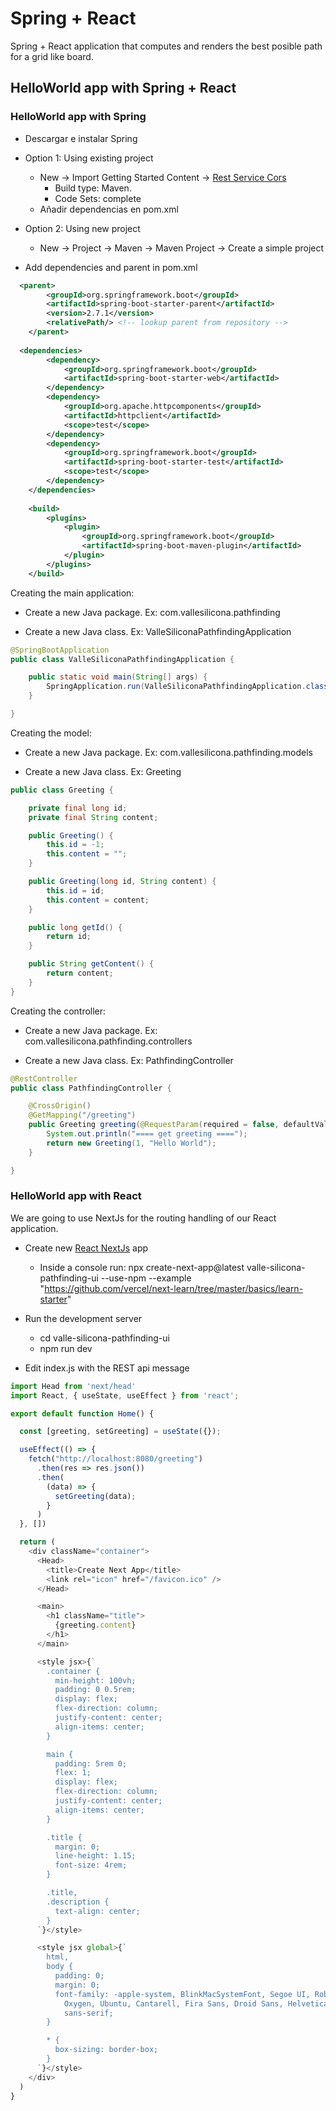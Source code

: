 # Spring + React

Spring + React application that computes and renders the best posible path for a grid like board.

## HelloWorld app with Spring + React

### HelloWorld app with Spring
- Descargar e instalar Spring 

- Option 1: Using existing project
    - New -> Import Getting Started Content -> [Rest Service Cors](https://spring.io/guides/gs/rest-service-cors/) 
        - Build type: Maven. 
        - Code Sets: complete
    - Añadir dependencias en pom.xml

- Option 2: Using new project
    - New -> Project -> Maven -> Maven Project -> Create a simple project

- Add dependencies and parent in pom.xml

```xml
  <parent>
		<groupId>org.springframework.boot</groupId>
		<artifactId>spring-boot-starter-parent</artifactId>
		<version>2.7.1</version>
		<relativePath/> <!-- lookup parent from repository -->
	</parent>
	
  <dependencies>
		<dependency>
			<groupId>org.springframework.boot</groupId>
			<artifactId>spring-boot-starter-web</artifactId>
		</dependency>
		<dependency>
			<groupId>org.apache.httpcomponents</groupId>
			<artifactId>httpclient</artifactId>
			<scope>test</scope>
		</dependency>
		<dependency>
			<groupId>org.springframework.boot</groupId>
			<artifactId>spring-boot-starter-test</artifactId>
			<scope>test</scope>
		</dependency>
	</dependencies>
    
    <build>
		<plugins>
			<plugin>
				<groupId>org.springframework.boot</groupId>
				<artifactId>spring-boot-maven-plugin</artifactId>
			</plugin>
		</plugins>
	</build>
```

Creating the main application:

- Create a new Java package. Ex: com.vallesilicona.pathfinding

- Create a new Java class. Ex: ValleSiliconaPathfindingApplication

```java
@SpringBootApplication
public class ValleSiliconaPathfindingApplication {

	public static void main(String[] args) {
		SpringApplication.run(ValleSiliconaPathfindingApplication.class, args);
	}

}

```

Creating the model:

- Create a new Java package. Ex: com.vallesilicona.pathfinding.models

- Create a new Java class. Ex: Greeting

```java
public class Greeting {

	private final long id;
	private final String content;

	public Greeting() {
		this.id = -1;
		this.content = "";
	}

	public Greeting(long id, String content) {
		this.id = id;
		this.content = content;
	}

	public long getId() {
		return id;
	}

	public String getContent() {
		return content;
	}
}


```

Creating the controller:

- Create a new Java package. Ex: com.vallesilicona.pathfinding.controllers

- Create a new Java class. Ex: PathfindingController

```java
@RestController
public class PathfindingController {

	@CrossOrigin()
	@GetMapping("/greeting")
	public Greeting greeting(@RequestParam(required = false, defaultValue = "World") String name) {
		System.out.println("==== get greeting ====");
		return new Greeting(1, "Hello World");
	}

}

```

### HelloWorld app with React

We are going to use NextJs for the routing handling of our React application.

- Create new [React NextJs](https://nextjs.org/learn/basics/create-nextjs-app/setup) app
    - Inside a console run: npx create-next-app@latest valle-silicona-pathfinding-ui --use-npm --example "https://github.com/vercel/next-learn/tree/master/basics/learn-starter"

- Run the development server
    - cd valle-silicona-pathfinding-ui
    - npm run dev

- Edit index.js with the REST api message

```javascript
import Head from 'next/head'
import React, { useState, useEffect } from 'react';

export default function Home() {

  const [greeting, setGreeting] = useState({});

  useEffect(() => {
    fetch("http://localhost:8080/greeting")
      .then(res => res.json())
      .then(
        (data) => {
          setGreeting(data);
        }
      )
  }, [])

  return (
    <div className="container">
      <Head>
        <title>Create Next App</title>
        <link rel="icon" href="/favicon.ico" />
      </Head>

      <main>
        <h1 className="title">
          {greeting.content}
        </h1>
      </main>

      <style jsx>{`
        .container {
          min-height: 100vh;
          padding: 0 0.5rem;
          display: flex;
          flex-direction: column;
          justify-content: center;
          align-items: center;
        }

        main {
          padding: 5rem 0;
          flex: 1;
          display: flex;
          flex-direction: column;
          justify-content: center;
          align-items: center;
        }

        .title {
          margin: 0;
          line-height: 1.15;
          font-size: 4rem;
        }

        .title,
        .description {
          text-align: center;
        }
      `}</style>

      <style jsx global>{`
        html,
        body {
          padding: 0;
          margin: 0;
          font-family: -apple-system, BlinkMacSystemFont, Segoe UI, Roboto,
            Oxygen, Ubuntu, Cantarell, Fira Sans, Droid Sans, Helvetica Neue,
            sans-serif;
        }

        * {
          box-sizing: border-box;
        }
      `}</style>
    </div>
  )
}


```